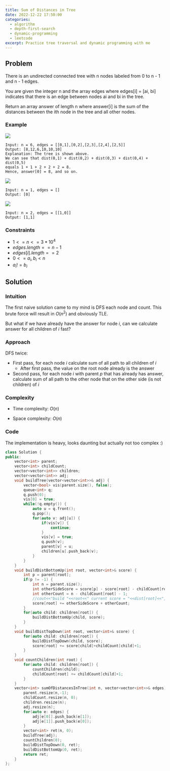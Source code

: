 ```yaml
---
title: Sum of Distances in Tree
date: 2022-12-22 17:50:00
categories:
  - algorithm
  - depth-first-search
  - dynamic-programming
  - leetcode
excerpt: Practice tree traversal and dynamic programming with me
---
```


## Problem

There is an undirected connected tree with n nodes labeled from 0 to n - 1 and n - 1 edges.

You are given the integer n and the array edges where edges[i] = [ai, bi] indicates that there is an edge between nodes ai and bi in the tree.

Return an array answer of length n where answer[i] is the sum of the distances between the ith node in the tree and all other nodes.

### Example

![](https://assets.leetcode.com/uploads/2021/07/23/lc-sumdist1.jpg)

```
Input: n = 6, edges = [[0,1],[0,2],[2,3],[2,4],[2,5]]
Output: [8,12,6,10,10,10]
Explanation: The tree is shown above.
We can see that dist(0,1) + dist(0,2) + dist(0,3) + dist(0,4) + dist(0,5)
equals 1 + 1 + 2 + 2 + 2 = 8.
Hence, answer[0] = 8, and so on.
```

![](https://assets.leetcode.com/uploads/2021/07/23/lc-sumdist2.jpg)

```
Input: n = 1, edges = []
Output: [0]
```

![](https://assets.leetcode.com/uploads/2021/07/23/lc-sumdist3.jpg)

```
Input: n = 2, edges = [[1,0]]
Output: [1,1]
```

### Constraints

- $1 <= n <= 3 * 10^4$
- $edges.length == n - 1$
- $edges[i].length == 2$
- $0 <= a_i, b_i < n$
- $a_i != b_i$

## Solution

### Intuition

The first naive solution came to my mind is DFS each node and count. This brute force will result in $O(n^2)$ and obviously TLE.

But what if we have already have the answer for node $i$, can we calculate answer for all children of $i$ fast?

### Approach

DFS twice:

- First pass, for each node $i$ calculate sum of all path to all children of $i$
  - After first pass, the value on the root node already is the answer
- Second pass, for each node $i$ with parent $p$ that has already has answer, calculate sum of all path to the other node that on the other side (is not children) of $i$

### Complexity

- Time complexity:
  $O(n)$

- Space complexity:
  $O(n)$

### Code

The implementation is heavy, looks daunting but actually not too complex :)

```cpp
class Solution {
public:
    vector<int> parent;
    vector<int> childCount;
    vector<vector<int>> children;
    vector<vector<int>> adj;
    void buildTree(vector<vector<int>>& adj) {
        vector<bool> vis(parent.size(), false);
        queue<int> q;
        q.push(0);
        vis[0] = true;
        while(!q.empty()) {
            auto u = q.front();
            q.pop();
            for(auto v: adj[u]) {
                if(vis[v]) {
                    continue;
                }
                vis[v] = true;
                q.push(v);
                parent[v] = u;
                children[u].push_back(v);
            }
        }
    }
    void buildDistBottomUp(int root, vector<int>& score) {
        int p = parent[root];
        if(p != -1) {
            int n = parent.size();
            int otherSideScore = score[p] - score[root] - childCount[root] - 1;
            int otherCount = n - childCount[root] - 1;
            //cout<<"build "<<root<<" current score = "<<dist[root]<<", other side score = "<<otherSideScore<<" other count = "<<otherCount<<endl;
            score[root] += otherSideScore + otherCount;
        }
        for(auto child: children[root]) {
            buildDistBottomUp(child, score);
        }
    }
    void buildDistTopDown(int root, vector<int>& score) {
        for(auto child: children[root]) {
            buildDistTopDown(child, score);
            score[root] += score[child]+childCount[child]+1;
        }
    }
    void countChildren(int root) {
        for(auto child: children[root]) {
            countChildren(child);
            childCount[root] += childCount[child]+1;
        }
    }
    vector<int> sumOfDistancesInTree(int n, vector<vector<int>>& edges) {
        parent.resize(n,-1);
        childCount.resize(n, 0);
        children.resize(n);
        adj.resize(n);
        for(auto e: edges) {
            adj[e[0]].push_back(e[1]);
            adj[e[1]].push_back(e[0]);
        }
        vector<int> ret(n, 0);
        buildTree(adj);
        countChildren(0);
        buildDistTopDown(0, ret);
        buildDistBottomUp(0, ret);
        return ret;
    }
};
```
